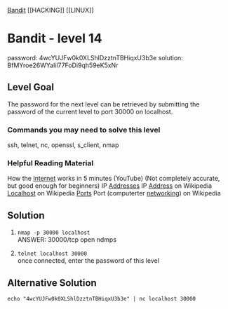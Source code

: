 [Bandit](Bandit.md)     [[HACKING]]     [[LINUX]]

# Bandit - level 14

password: 4wcYUJFw0k0XLShlDzztnTBHiqxU3b3e
solution: BfMYroe26WYalil77FoDi9qh59eK5xNr 

## Level Goal  

The password for the next level can be retrieved by submitting the password of
the current level to port 30000 on localhost.

### Commands you may need to solve this level
ssh, telnet, nc, openssl, s_client, nmap

### Helpful Reading Material
How the [Internet](https://www.youtube.com/watch?v=7_LPdttKXPc) works in 5 minutes (YouTube) (Not completely accurate, but good enough for beginners)
IP [Addresses](http://computer.howstuffworks.com/web-server5.htm)
IP [Address](https://en.wikipedia.org/wiki/IP_address) on Wikipedia
[Localhost](https://en.wikipedia.org/wiki/Localhost) on Wikipedia
[Ports](http://computer.howstuffworks.com/web-server8.htm)
Port (computerter
[networking](https://en.wikipedia.org/wiki/Port_(computer_networking))) on Wikipedia

## Solution

1. `nmap -p 30000 localhost`  
   ANSWER: 30000/tcp open  ndmps
 
2. `telnet localhost 30000`  
   once connected, enter the password of this level

## Alternative Solution

`echo "4wcYUJFw0k0XLShlDzztnTBHiqxU3b3e" | nc localhost 30000`  



